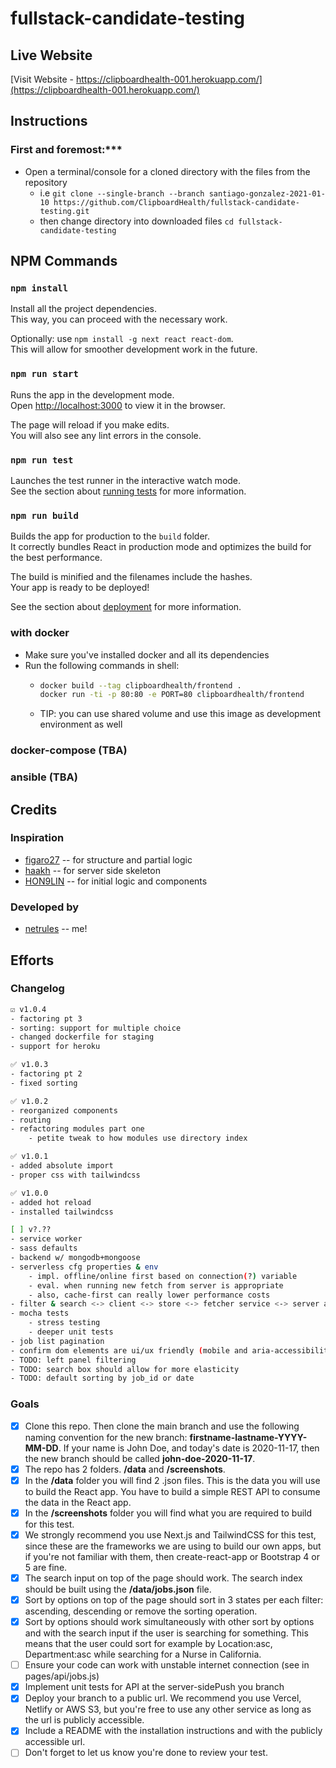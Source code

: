# fullstack-candidate-testing

## Live Website

[Visit Website - https://clipboardhealth-001.herokuapp.com/](https://clipboardhealth-001.herokuapp.com/)

## Instructions

### First and foremost:***
- Open a terminal/console for a cloned directory with the files from the repository
  - i.e `git clone --single-branch --branch santiago-gonzalez-2021-01-10 https://github.com/ClipboardHealth/fullstack-candidate-testing.git`
  - then change directory into downloaded files `cd fullstack-candidate-testing`

## NPM Commands

### `npm install`

Install all the project dependencies.<br />
This way, you can proceed with the necessary work.

Optionally: use `npm install -g next react react-dom`.<br />
This will allow for smoother development work in the future.

### `npm run start`

Runs the app in the development mode.<br />
Open [http://localhost:3000](http://localhost:3000) to view it in the browser.

The page will reload if you make edits.<br />
You will also see any lint errors in the console.

### `npm run test`

Launches the test runner in the interactive watch mode.<br />
See the section about [running tests](https://facebook.github.io/create-react-app/docs/running-tests) for more information.

### `npm run build`

Builds the app for production to the `build` folder.<br />
It correctly bundles React in production mode and optimizes the build for the best performance.

The build is minified and the filenames include the hashes.<br />
Your app is ready to be deployed!

See the section about [deployment](https://facebook.github.io/create-react-app/docs/deployment) for more information.

### with docker

- Make sure you've installed docker and all its dependencies
- Run the following commands in shell:
  - ```bash
    docker build --tag clipboardhealth/frontend .
    docker run -ti -p 80:80 -e PORT=80 clipboardhealth/frontend
    ```
  - TIP: you can use shared volume and use this image as development environment as well

### docker-compose (TBA)

### ansible (TBA)

## Credits

### Inspiration
- [figaro27](https://github.com/figaro27/ClipboardHealth_test) -- for structure and partial logic
- [haakh](https://github.com/Haakh/clipboard-health/tree/master/server/src) -- for server side skeleton
- [HON9LIN](https://github.com/HON9LIN/clipboard-health-fullstack-test) -- for initial logic and components

### Developed by
- [netrules](https://github.com/netrules) -- me!

## Efforts

### Changelog

```sh
☑️ v1.0.4
- factoring pt 3
- sorting: support for multiple choice
- changed dockerfile for staging
- support for heroku

✅ v1.0.3
- factoring pt 2
- fixed sorting

✅ v1.0.2
- reorganized components
- routing
- refactoring modules part one
	- petite tweak to how modules use directory index

✅ v1.0.1
- added absolute import
- proper css with tailwindcss 

✅ v1.0.0
- added hot reload
- installed tailwindcss

[ ] v?.??
- service worker
- sass defaults
- backend w/ mongodb+mongoose
- serverless cfg properties & env
	- impl. offline/online first based on connection(?) variable
	- eval. when running new fetch from server is appropriate
	- also, cache-first can really lower performance costs
- filter & search <-> client <-> store <-> fetcher service <-> server api
- mocha tests
	- stress testing
	- deeper unit tests
- job list pagination
- confirm dom elements are ui/ux friendly (mobile and aria-accessibility)
- TODO: left panel filtering
- TODO: search box should allow for more elasticity
- TODO: default sorting by job_id or date
```

### Goals

- [x] Clone this repo. Then clone the main branch and use the following naming convention for the new branch: **firstname-lastname-YYYY-MM-DD**. If your name is John Doe, and today's date is 2020-11-17, then the new branch should be called **john-doe-2020-11-17**.
- [x] The repo has 2 folders. **/data** and **/screenshots**.
- [x] In the **/data** folder you will find 2 .json files. This is the data you will use to build the React app. You have to build a simple REST API to consume the data in the React app.
- [x] In the **/screenshots** folder you will find what you are required to build for this test. 
- [x] We strongly recommend you use Next.js and TailwindCSS for this test, since these are the frameworks we are using to build our own apps, but if you're not familiar with them, then create-react-app or Bootstrap 4 or 5 are fine. 
- [x] The search input on top of the page should work. The search index should be built using the **/data/jobs.json** file.
- [x] Sort by options on top of the page should sort in 3 states per each filter: ascending, descending or remove the sorting operation.
- [x] Sort by options should work simultaneously with other sort by options and with the search input if the user is searching for something. This means that the user could sort for example by Location:asc, Department:asc while searching for a Nurse in California.
- [ ] Ensure your code can work with unstable internet connection (see in pages/api/jobs.js)
- [x] Implement unit tests for API at the server-sidePush you branch
- [x] Deploy your branch to a public url. We recommend you use Vercel, Netlify or AWS S3, but you're free to use any other service as long as the url is publicly accessible.
- [x] Include a README with the installation instructions and with the publicly accessible url.
- [ ] Don't forget to let us know you're done to review your test.

